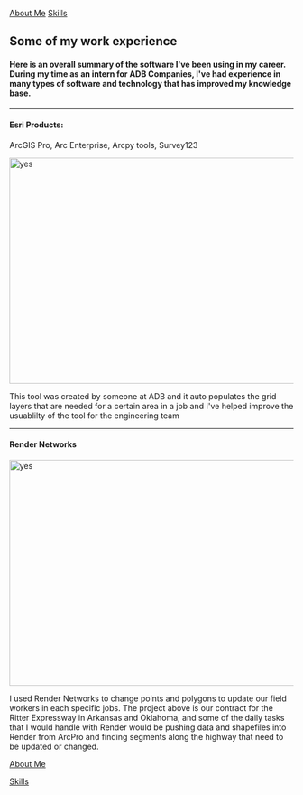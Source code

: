 <!DOCTYPE html>
<html>
    <p><a href="./AboutMax.md">About Me</a>       <a href="./Skills.md">Skills</a></p>
    <head>
<h2 id="experience">Some of my work experience</h2>
    </head>
<h4>Here is an overall summary of the software I've been using in my career. During my time as an intern for ADB Companies, I've had experience in many types of software and technology that has improved my knowledge base.</h4>
<body>

<p>
<hr>
<h4> Esri Products:</h4> 
ArcGIS Pro, Arc Enterprise, Arcpy tools, Survey123
</p>
<img src="https://github.com/max1sing/max1sing/blob/main/print%20tool.png?raw=true" alt="yes" width="700" height="400">
<p>This tool was created by someone at ADB and it auto populates the grid layers that are needed for a certain area in a job and I've helped improve the usuablilty of the tool for the engineering team</p>
<hr>
<h4>Render Networks</h4>
<img src="https://github.com/max1sing/max1sing/blob/main/newrender.png?raw=true" alt="yes" width="700" height="400">
<p>I used Render Networks to change points and polygons to update our field workers in each specific jobs. The project above is our contract for the Ritter Expressway in Arkansas and Oklahoma, 
and some of the daily tasks that I would handle with Render would be pushing data and shapefiles into Render from ArcPro and finding segments along the highway that need to be updated or changed.</p>
</body>  
<p><a href="./AboutMax.md">About Me</a></p>
<p><a href="./Skills.md">Skills</a></p>
  
